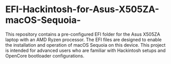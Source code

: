 # EFI-Hackintosh-for-Asus-X505ZA-macOS-Sequoia-
This repository contains a pre-configured EFI folder for the Asus X505ZA laptop with an AMD Ryzen processor. The EFI files are designed to enable the installation and operation of macOS Sequoia on this device. This project is intended for advanced users who are familiar with Hackintosh setups and OpenCore bootloader configurations.
